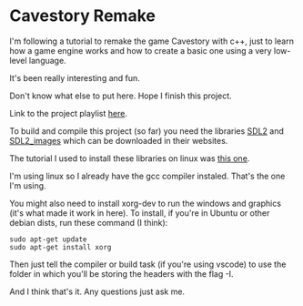 # Cavestory Remake

I'm following a tutorial to remake the game Cavestory with c++, just to learn how a game engine works and how to create a basic one using a very low-level language.

It's been really interesting and fun.

Don't know what else to put here. Hope I finish this project.

Link to the project playlist [here](https://www.youtube.com/watch?v=ETvApbD5xRo&list=PLNOBk_id22bw6LXhrGfhVwqQIa-M2MsLa).

To build and compile this project (so far) you need the libraries [SDL2](https://www.libsdl.org/download-2.0.php) and [SDL2_images](https://www.libsdl.org/projects/SDL_image/) which can be downloaded in their websites.

The tutorial I used to install these libraries on linux was [this one](https://lazyfoo.net/tutorials/SDL/01_hello_SDL/linux/index.php).

I'm using linux so I already have the gcc compiler instaled. That's the one I'm using.

You might also need to install xorg-dev to run the windows and graphics (it's what made it work in here).
To install, if you're in Ubuntu or other debian dists, run these command (I think):

```shell
sudo apt-get update
sudo apt-get install xorg
```
Then just tell the compiler or build task (if you're using vscode) to use the folder in which you'll be storing the headers with the flag -I.

And I think that's it. Any questions just ask me.